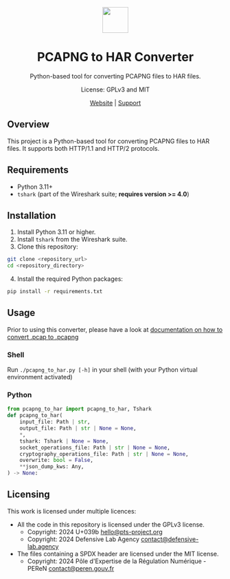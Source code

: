 <div align="center">
<img width="60px" src="https://pts-project.org/android-chrome-512x512.png">
<h1>PCAPNG to HAR Converter</h1>
<p>
Python-based tool for converting PCAPNG files to HAR files.
</p>
<p>
License: GPLv3 and MIT
</p>
<p>
<a href="https://pts-project.org">Website</a> | 
<a href="https://discord.gg/qGX73GYNdp">Support</a>
</p>
</div>

## Overview

This project is a Python-based tool for converting PCAPNG files to HAR files.
It supports both HTTP/1.1 and HTTP/2 protocols.

## Requirements

- Python 3.11+
- `tshark` (part of the Wireshark suite; **requires version >= 4.0**)

## Installation

1. Install Python 3.11 or higher.
2. Install `tshark` from the Wireshark suite.
3. Clone this repository:
```sh
git clone <repository_url>
cd <repository_directory>
```
4. Install the required Python packages:
```sh
pip install -r requirements.txt
```

## Usage

Prior to using this converter, please have a look at [documentation on how to convert .pcap to .pcapng](./pcapng_utils/tshark/wrapper.py#L54)

### Shell

Run `./pcapng_to_har.py [-h]` in your shell (with your Python virtual environment activated)

### Python

```python
from pcapng_to_har import pcapng_to_har, Tshark
def pcapng_to_har(
    input_file: Path | str,
    output_file: Path | str | None = None,
    *,
    tshark: Tshark | None = None,
    socket_operations_file: Path | str | None = None,
    cryptography_operations_file: Path | str | None = None,
    overwrite: bool = False,
    **json_dump_kws: Any,
) -> None:
```

## Licensing
This work is licensed under multiple licences:

* All the code in this repository is licensed under the GPLv3 license.
  * Copyright: 2024   U+039b <hello@pts-project.org>  
  * Copyright: 2024   Defensive Lab Agency <contact@defensive-lab.agency>
* The files containing a SPDX header are licensed under the MIT license.
  * Copyright: 2024   Pôle d'Expertise de la Régulation Numérique - PEReN <contact@peren.gouv.fr>
